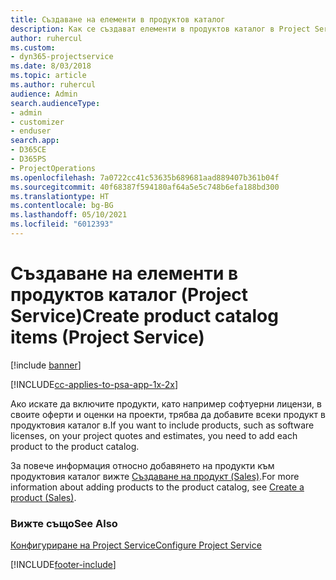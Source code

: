 ```yaml
---
title: Създаване на елементи в продуктов каталог
description: Как се създават елементи в продуктов каталог в Project Service
author: ruhercul
ms.custom:
- dyn365-projectservice
ms.date: 8/03/2018
ms.topic: article
ms.author: ruhercul
audience: Admin
search.audienceType:
- admin
- customizer
- enduser
search.app:
- D365CE
- D365PS
- ProjectOperations
ms.openlocfilehash: 7a0722cc41c53635b689681aad889407b361b04f
ms.sourcegitcommit: 40f68387f594180af64a5e5c748b6efa188bd300
ms.translationtype: HT
ms.contentlocale: bg-BG
ms.lasthandoff: 05/10/2021
ms.locfileid: "6012393"
---
```

# <a name="create-product-catalog-items-project-service"></a><span data-ttu-id="dd6c1-103">Създаване на елементи в продуктов каталог (Project Service)</span><span class="sxs-lookup"><span data-stu-id="dd6c1-103">Create product catalog items (Project Service)</span></span>

[!include [banner](../includes/psa-now-project-operations.md)]

[!INCLUDE[cc-applies-to-psa-app-1x-2x](../includes/cc-applies-to-psa-app-1x-2x.md)]

<span data-ttu-id="dd6c1-104">Ако искате да включите продукти, като например софтуерни лицензи, в своите оферти и оценки на проекти, трябва да добавите всеки продукт в продуктовия каталог в.</span><span class="sxs-lookup"><span data-stu-id="dd6c1-104">If you want to include products, such as software licenses, on your project quotes and estimates, you need to add each product to the product catalog.</span></span>  
  
 <span data-ttu-id="dd6c1-105">За повече информация относно добавянето на продукти към продуктовия каталог вижте [Създаване на продукт (Sales)](/dynamics365/sales-enterprise/create-product-sales).</span><span class="sxs-lookup"><span data-stu-id="dd6c1-105">For more information about adding products to the product catalog, see [Create a product (Sales)](/dynamics365/sales-enterprise/create-product-sales).</span></span>  
  
### <a name="see-also"></a><span data-ttu-id="dd6c1-106">Вижте също</span><span class="sxs-lookup"><span data-stu-id="dd6c1-106">See Also</span></span>  
 [<span data-ttu-id="dd6c1-107">Конфигуриране на Project Service</span><span class="sxs-lookup"><span data-stu-id="dd6c1-107">Configure Project Service</span></span>](../psa/configure.md)


[!INCLUDE[footer-include](../includes/footer-banner.md)]